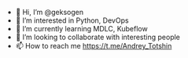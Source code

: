 - 👋 Hi, I’m @geksogen
- 👀 I’m interested in Python, DevOps
- 🌱 I’m currently learning MDLC, Kubeflow
- 💞️ I’m looking to collaborate  with interesting people
- 📫 How to reach me https://t.me/Andrey_Totshin

<!---
geksogen/geksogen is a ✨ special ✨ repository because its `README.md` (this file) appears on your GitHub profile.
You can click the Preview link to take a look at your changes.
--->
